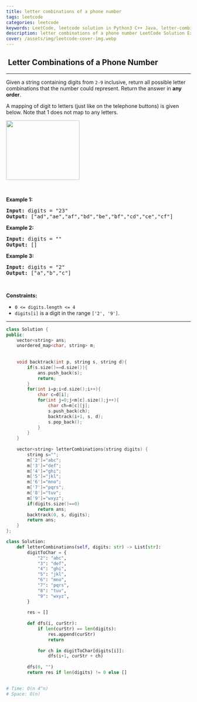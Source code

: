 ```yaml
---
title: letter combinations of a phone number
tags: leetcode
categories: leetcode
keywords: LeetCode, leetcode solution in Python3 C++ Java, letter-combinations-of-a-phone-number solution
description: letter combinations of a phone number LeetCode Solution Explained
cover: /assets/img/leetcode-cover-img.webp
---
```





<h2>  Letter Combinations of a Phone Number</h2><hr><div><p>Given a string containing digits from <code>2-9</code> inclusive, return all possible letter combinations that the number could represent. Return the answer in <strong>any order</strong>.</p>

<p>A mapping of digit to letters (just like on the telephone buttons) is given below. Note that 1 does not map to any letters.</p>

<p><img src="https://upload.wikimedia.org/wikipedia/commons/thumb/7/73/Telephone-keypad2.svg/200px-Telephone-keypad2.svg.png" style="width: 200px; height: 162px;"></p>

<p>&nbsp;</p>
<p><strong>Example 1:</strong></p>

<pre><strong>Input:</strong> digits = "23"
<strong>Output:</strong> ["ad","ae","af","bd","be","bf","cd","ce","cf"]
</pre>

<p><strong>Example 2:</strong></p>

<pre><strong>Input:</strong> digits = ""
<strong>Output:</strong> []
</pre>

<p><strong>Example 3:</strong></p>

<pre><strong>Input:</strong> digits = "2"
<strong>Output:</strong> ["a","b","c"]
</pre>

<p>&nbsp;</p>
<p><strong>Constraints:</strong></p>

<ul>
	<li><code>0 &lt;= digits.length &lt;= 4</code></li>
	<li><code>digits[i]</code> is a digit in the range <code>['2', '9']</code>.</li>
</ul>
</div>

---




```cpp
class Solution {
public:
    vector<string> ans;
    unordered_map<char, string> m;
    
    
    void backtrack(int p, string s, string d){
        if(s.size()==d.size()){
            ans.push_back(s);
            return;
        }
        for(int i=p;i<d.size();i++){
            char c=d[i];
            for(int j=0;j<m[c].size();j++){
                char ch=m[c][j];
                s.push_back(ch);
                backtrack(i+1, s, d);
                s.pop_back();
            }
        }
    }
    
    vector<string> letterCombinations(string digits) {
        string s="";
        m['2']="abc";
        m['3']="def";
        m['4']="ghi";
        m['5']="jkl";
        m['6']="mno";
        m['7']="pqrs";
        m['8']="tuv";
        m['9']="wxyz";
        if(digits.size()==0)
            return ans;
        backtrack(0, s, digits);
        return ans;
    }
};
```


```python
class Solution:
    def letterCombinations(self, digits: str) -> List[str]:
        digitToChar = {
            "2": "abc",
            "3": "def",
            "4": "ghi",
            "5": "jkl",
            "6": "mno",
            "7": "pqrs",
            "8": "tuv",
            "9": "wxyz",
        }
        
        res = []
        
        def dfs(i, curStr):
            if len(curStr) == len(digits):
                res.append(curStr)
                return
            
            for ch in digitToChar[digits[i]]:
                dfs(i+1, curStr + ch)
            
        dfs(0, "")
        return res if len(digits) != 0 else []

    
# Time: O(n 4^n)
# Space: O(n)
```
